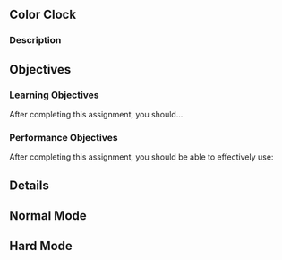 ## Color Clock

### Description



## Objectives

### Learning Objectives

After completing this assignment, you should...



### Performance Objectives

After completing this assignment, you should be able to effectively use:


## Details


## Normal Mode



## Hard Mode


